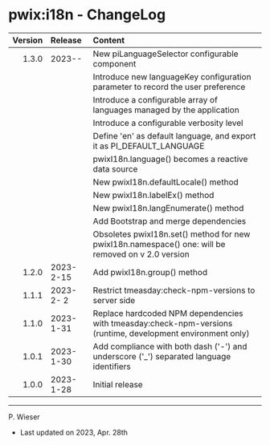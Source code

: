 # pwix:i18n - ChangeLog

| Version | Release    | Content |
| ---:    | :---       | :---    |
| 1.3.0   | 2023-- | New piLanguageSelector configurable component |
|         |            | Introduce new languageKey configuration parameter to record the user preference |
|         |            | Introduce a configurable array of languages managed by the application |
|         |            | Introduce a configurable verbosity level |
|         |            | Define 'en' as default language, and export it as PI_DEFAULT_LANGUAGE |
|         |            | pwixI18n.language() becomes a reactive data source |
|         |            | New pwixI18n.defaultLocale() method |
|         |            | New pwixI18n.labelEx() method |
|         |            | New pwixI18n.langEnumerate() method |
|         |            | Add Bootstrap and merge dependencies |
|         |            | Obsoletes pwixI18n.set() method for new pwixI18n.namespace() one: will be removed on v 2.0 version |
| 1.2.0   | 2023- 2-15 | Add pwixI18n.group() method |
| 1.1.1   | 2023- 2- 2 | Restrict tmeasday:check-npm-versions to server side |
| 1.1.0   | 2023- 1-31 | Replace hardcoded NPM dependencies with tmeasday:check-npm-versions (runtime, development environment only) |
| 1.0.1   | 2023- 1-30 | Add compliance with both dash ('-') and underscore ('_') separated language identifiers |
| 1.0.0   | 2023- 1-28 | Initial release |

---
P. Wieser
- Last updated on 2023, Apr. 28th
